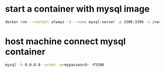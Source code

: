 # start a container with mysql image
```bash
docker run --restart always -d --name mysql-server -p 3306:3306 -v /var/lib/mysql:/var/lib/mysql -e MYSQL_ROOT_PASSWORD=xxx mysql:latest
```

# host machine connect mysql container
```bash
mysql -h 0.0.0.0 -uroot -p<mypassword> -P3306
```